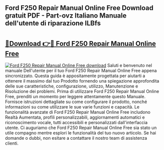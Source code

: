 ## Ford F250 Repair Manual Online Free Download gratuit PDF - Part-ovz Italiano Manuale dell'utente di riparazione ILBfs

# <h2><a href="http://dfbbax.blite.top/?on=Ford+F250+Repair+Manual+Online+Free">🔗Download 👉🔴 Ford F250 Repair Manual Online Free</a></h2>

[![Ford F250 Repair Manual Online Free download](https://i.imgur.com/lujVjoI.png)](http://dfbbax.blite.top/?on=Ford+F250+Repair+Manual+Online+Free)
Saluti e benvenuto nel manuale Dell'utente per il tuo Ford F250 Repair Manual Online Free appena sincronizzato. Questa guida è appositamente progettata per aiutarti a ottenere il massimo dal tuo Prodotto fornendo una spiegazione approfondita delle sue caratteristiche, configurazione, utilizzo, Manutenzione e Risoluzione dei problemi. Prima di utilizzare Ford F250 Repair Manual Online Free, prenditi un momento per leggere attentamente questo Manuale. Fornisce istruzioni dettagliate su come configurare il prodotto, nonché informazioni su come utilizzare le sue varie funzioni e capacità. Le funzionalità avanzate di Ford F250 Repair Manual Online Free includono Realtà Aumentata, profili personalizzabili, aggiornamenti automatici e riconoscimento vocale, tutti accessibili e personalizzati dall'interfaccia utente. Ci auguriamo che Ford F250 Repair Manual Online Free sia stato un utile compagno mentre esplori le funzionalità del tuo nuovo articolo. Se hai domande o dubbi, non esitare a contattare il nostro team di assistenza clienti.
